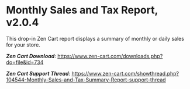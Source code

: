 # Monthly Sales and Tax Report, v2.0.4

This drop-in Zen Cart report displays a summary of monthly or daily sales for your store.

***Zen Cart Download***: https://www.zen-cart.com/downloads.php?do=file&id=734

***Zen Cart Support Thread***: https://www.zen-cart.com/showthread.php?104544-Monthly-Sales-and-Tax-Summary-Report-support-thread